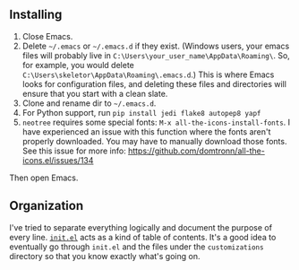 ## Installing

1. Close Emacs.
2. Delete `~/.emacs` or `~/.emacs.d` if they exist. (Windows users, your
   emacs files will probably live in
   `C:\Users\your_user_name\AppData\Roaming\`. So, for example, you
   would delete `C:\Users\skeletor\AppData\Roaming\.emacs.d`.) This is
   where Emacs looks for configuration files, and deleting these files
   and directories will ensure that you start with a clean slate.
3. Clone and rename dir to `~/.emacs.d`.
4. For Python support, run `pip install jedi flake8 autopep8 yapf`
5. `neotree` requires some special fonts: `M-x all-the-icons-install-fonts`. I have experienced an issue with this function where the fonts aren't properly downloaded. You may have to manually download those fonts. See this issue for more info: https://github.com/domtronn/all-the-icons.el/issues/134

Then open Emacs.

## Organization

I've tried to separate everything logically and document the purpose
of every line. [`init.el`](./init.el) acts as a kind of table of
contents.  It's a good idea to eventually go through `init.el` and the
files under the `customizations` directory so that you know exactly
what's going on.
